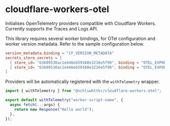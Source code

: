 # cloudflare-workers-otel

Initialises OpenTelemetry providers compatible with Cloudflare Workers. Currently supports the Traces and Logs API.

This library requires several worker bindings, for OTel configuration and worker version metadata. Refer to the sample configuration below.

```toml
version_metadata.binding = "CF_VERSION_METADATA"
secrets_store_secrets = [
  { store_id= "63609536ac1e446eb59160e3216e5f99", binding = "OTEL_EXPORTER_OTLP_ENDPOINT", secret_name = "otel-prod-endpoint" },
  { store_id= "63609536ac1e446eb59160e3216e5f99", binding = "OTEL_EXPORTER_OTLP_HEADERS", secret_name = "otel-prod-headers" }
]
```

Providers will be automatically registered with the `withTelemetry` wrapper.

```ts
import { withTelemetry } from "@nchlswhttkr/cloudflare-workers-otel";

export default withTelemetry("worker-script-name", {
  async fetch(...args) {
    return new Response("Hello world");
  },
});
```
